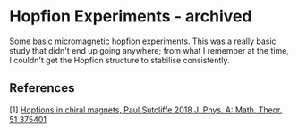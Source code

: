 # Hopfion Experiments - archived

Some basic micromagnetic hopfion experiments. This was a really basic study that didn't end up going anywhere; from what I remember at the time, I couldn't get the Hopfion structure to stabilise consistently.

## References

[1] [Hopfions in chiral magnets, Paul Sutcliffe 2018 J. Phys. A: Math. Theor. 51 375401](https://doi.org/10.1088/1751-8121/aad521)

